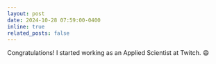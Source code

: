 ```yaml
---
layout: post
date: 2024-10-28 07:59:00-0400
inline: true
related_posts: false
---
```


Congratulations! I started working as an Applied Scientist at Twitch. :smile:
